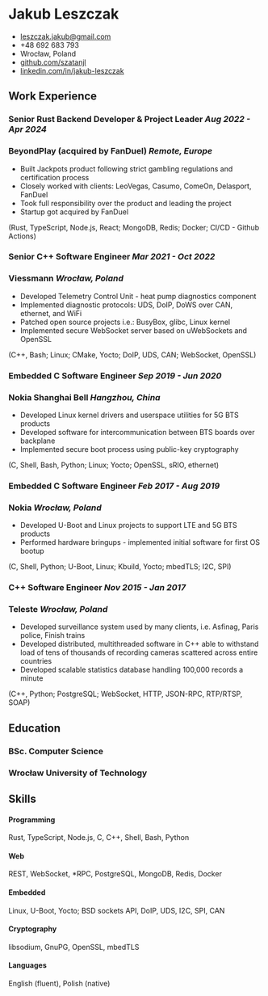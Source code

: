 Jakub Leszczak
==============

- <leszczak.jakub@gmail.com>
- +48 692 683 793
- Wrocław, Poland
- [github.com/szatanjl]
- [linkedin.com/in/jakub-leszczak]


Work Experience
---------------

### Senior Rust Backend Developer & Project Leader *Aug 2022 - Apr 2024*
### BeyondPlay (acquired by FanDuel)                    *Remote, Europe*

- Built Jackpots product following strict gambling regulations and
  certification process
- Closely worked with clients: LeoVegas, Casumo, ComeOn, Delasport,
  FanDuel
- Took full responsibility over the product and leading the project
- Startup got acquired by FanDuel

(Rust, TypeScript, Node.js, React; MongoDB, Redis; Docker;
 CI/CD - Github Actions)

### Senior C++ Software Engineer                   *Mar 2021 - Oct 2022*
### Viessmann                                          *Wrocław, Poland*

- Developed Telemetry Control Unit - heat pump diagnostics component
- Implemented diagnostic protocols: UDS, DoIP, DoWS over CAN, ethernet,
  and WiFi
- Patched open source projects i.e.: BusyBox, glibc, Linux kernel
- Implemented secure WebSocket server based on uWebSockets and OpenSSL

(C++, Bash; Linux; CMake, Yocto; DoIP, UDS, CAN; WebSocket, OpenSSL)

### Embedded C Software Engineer                   *Sep 2019 - Jun 2020*
### Nokia Shanghai Bell                                *Hangzhou, China*

- Developed Linux kernel drivers and userspace utilities for 5G BTS
  products
- Developed software for intercommunication between BTS boards over
  backplane
- Implemented secure boot process using public-key cryptography

(C, Shell, Bash, Python; Linux; Yocto; OpenSSL, sRIO, ethernet)

### Embedded C Software Engineer                   *Feb 2017 - Aug 2019*
### Nokia                                              *Wrocław, Poland*

- Developed U-Boot and Linux projects to support LTE and 5G BTS products
- Performed hardware bringups - implemented initial software for first
  OS bootup
<!--
- Debugged hardware using oscilloscope and JTAG (Lauterbach, OpenOCD)
-->

(C, Shell, Python; U-Boot, Linux; Kbuild, Yocto; mbedTLS; I2C, SPI)

### C++ Software Engineer                          *Nov 2015 - Jan 2017*
### Teleste                                            *Wrocław, Poland*

- Developed surveillance system used by many clients, i.e.
  Asfinag, Paris police, Finish trains
- Developed distributed, multithreaded software in C++ able to withstand
  load of tens of thousands of recording cameras scattered across entire
  countries
- Developed scalable statistics database handling 100,000 records
  a minute

(C++, Python; PostgreSQL; WebSocket, HTTP, JSON-RPC, RTP/RTSP, SOAP)


Education
---------

### BSc. Computer Science
### Wrocław University of Technology

<!--
Thesis: Fluid Mechanics Computer Simulation  *[github.com/szatanjl/thesis]*

- Implemented fluid mechanics simulation using C++ and OpenGL
- Written paper describing discretization of Navier-Stokes equations and
  simulation algorithms

(C++, OpenGL, LaTeX)
-->


Skills
------

#### Programming

Rust, TypeScript, Node.js, C, C++, Shell, Bash, Python

#### Web

REST, WebSocket, \*RPC, PostgreSQL, MongoDB, Redis, Docker

#### Embedded

Linux, U-Boot, Yocto; BSD sockets API, DoIP, UDS, I2C, SPI, CAN

#### Cryptography

libsodium, GnuPG, OpenSSL, mbedTLS

#### Languages

English (fluent), Polish (native)


[github.com/szatanjl]: https://github.com/szatanjl
[linkedin.com/in/jakub-leszczak]: https://linkedin.com/in/jakub-leszczak
